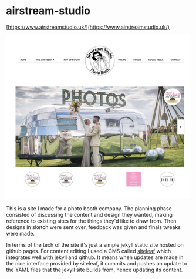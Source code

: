 # airstream-studio
[https://www.airstreamstudio.uk/](https://www.airstreamstudio.uk/)

![screenshot](./airstreamstudio_crop.jpg)

This is a site I made for a photo booth company. The planning phase consisted of discussing the content and design they wanted, making reference to existing sites for the things they'd like to draw from. Then designs in sketch were sent over, feedback was given and finals tweaks were made.

In terms of the tech of the site it's just a simple jekyll static site hosted on github pages. For content editing I used a CMS called [siteleaf](https://www.siteleaf.com/) which integrates well with jekyll and github. It means when updates are made in the nice interface provided by siteleaf, it commits and pushes an update to the YAML files that the jekyll site builds from, hence updating its content.
